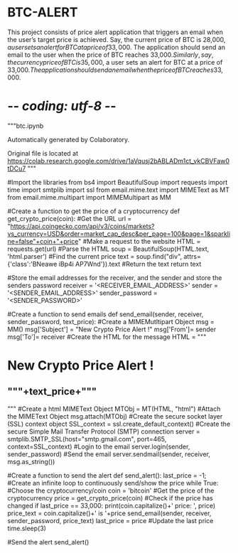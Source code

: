 # BTC-ALERT
This project consists of price alert application that triggers an email when the user’s target price is achieved. Say, the current price of BTC is 28,000$, a user sets an alert for BTC at a price of 33,000$. The application should send an email to the user when the price of BTC reaches 33,000$. Similarly, say, the currency price of BTC is 35,000$, a user sets an alert for BTC at a price of 33,000$. The application should send an email when the price of BTC reaches 33,000$.
# -*- coding: utf-8 -*-
"""btc.ipynb

Automatically generated by Colaboratory.

Original file is located at
    https://colab.research.google.com/drive/1aVqusj2bABLADm1ct_vkCBVFaw0tDCu7
"""

#Import the libraries
from bs4 import BeautifulSoup
import requests
import time
import smtplib
import ssl
from email.mime.text import MIMEText as MT
from email.mime.multipart import MIMEMultipart as MM

#Create a function to get the price of a cryptocurrency
def get_crypto_price(coin):
  #Get the URL
  url = "https://api.coingecko.com/api/v3/coins/markets?vs_currency=USD&order=market_cap_desc&per_page=100&page=1&sparkline=false"+coin+"+price"
#Make a request to the website
  HTML = requests.get(url)
#Parse the HTML
  soup = BeautifulSoup(HTML.text, 'html.parser')
#Find the current price
  text = soup.find("div", attrs={'class':'BNeawe iBp4i AP7Wnd'}).text
#Return the text
  return text

#Store the email addresses for the receiver, and the sender and store the senders password
receiver = '<RECEIVER_EMAIL_ADDRESS>'
sender = '<SENDER_EMAIL_ADDRESS>'
sender_password = '<SENDER_PASSWORD>'

#Create a function to send emails
def send_email(sender, receiver, sender_password, text_price):
  #Create a MIMEMutltipart Object
  msg = MM()
  msg['Subject'] = "New Crypto Price Alert !"
  msg['From']= sender
  msg['To']= receiver
#Create the HTML for the message
  HTML = """
    <html>
      <body>
        <h1>New Crypto Price Alert !</h1> 
        <h2>"""+text_price+"""
        </h2>
      </body>
    </html>
    """
  #Create a html MIMEText Object
  MTObj = MT(HTML, "html")
  #Attach the MIMEText Object
  msg.attach(MTObj)
#Create the secure socket layer (SSL) context object
  SSL_context = ssl.create_default_context()
  #Create the secure Simple Mail Transfer Protocol (SMTP) connection
  server = smtplib.SMTP_SSL(host="smtp.gmail.com", port=465, context=SSL_context)
  #Login to the email
  server.login(sender, sender_password)
  #Send the email
  server.sendmail(sender, receiver, msg.as_string())

#Create a function to send the alert
def send_alert():
  last_price = -1;
  #Create an infinite loop to continuously send/show the price 
  while True:
    #Choose the cryptocurrency/coin
    coin = 'bitcoin'
    #Get the price of the cryptocurrency
    price = get_crypto_price(coin)
    #Check if the price has changed
    if last_price == 33,000:
      print(coin.capitalize()+' price: ', price)
      price_text = coin.capitalize()+' is '+price
      send_email(sender, receiver, sender_password, price_text)
      last_price = price #Update the last price
      time.sleep(3)

#Send the alert
send_alert()
